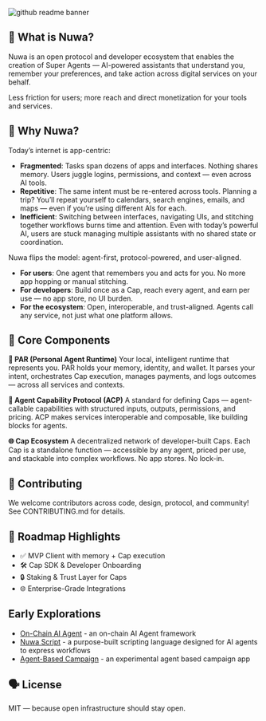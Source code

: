 ![github readme banner](https://github.com/user-attachments/assets/a9250cb2-51ef-41c2-974d-74ed830e24bf)



## 🧠 What is Nuwa?
Nuwa is an open protocol and developer ecosystem that enables the creation of Super Agents — AI-powered assistants that understand you, remember your preferences, and take action across digital services on your behalf.

Less friction for users; more reach and direct monetization for your tools and services.

## 🚀 Why Nuwa?
Today’s internet is app-centric:
- **Fragmented**: Tasks span dozens of apps and interfaces. Nothing shares memory. Users juggle logins, permissions, and context — even across AI tools.
- **Repetitive**: The same intent must be re-entered across tools. Planning a trip? You’ll repeat yourself to calendars, search engines, emails, and maps — even if you’re using different AIs for each.
- **Inefficient**: Switching between interfaces, navigating UIs, and stitching together workflows burns time and attention. Even with today’s powerful AI, users are stuck managing multiple assistants with no shared state or coordination.

Nuwa flips the model: agent-first, protocol-powered, and user-aligned.
- **For users**: One agent that remembers you and acts for you. No more app hopping or manual stitching.
- **For developers**: Build once as a Cap, reach every agent, and earn per use — no app store, no UI burden.
- **For the ecosystem**: Open, interoperable, and trust-aligned. Agents call any service, not just what one platform allows.


## 🔧 Core Components
**🧠 PAR (Personal Agent Runtime)**
Your local, intelligent runtime that represents you. PAR holds your memory, identity, and wallet. It parses your intent, orchestrates Cap execution, manages payments, and logs outcomes — across all services and contexts.

**🔌 Agent Capability Protocol (ACP)**
A standard for defining Caps — agent-callable capabilities with structured inputs, outputs, permissions, and pricing. ACP makes services interoperable and composable, like building blocks for agents.

**🌐 Cap Ecosystem**
A decentralized network of developer-built Caps. Each Cap is a standalone function — accessible by any agent, priced per use, and stackable into complex workflows. No app stores. No lock-in.

## 🤝 Contributing
We welcome contributors across code, design, protocol, and community!
See CONTRIBUTING.md for details.

## 🧭 Roadmap Highlights
- ✅ MVP Client with memory + Cap execution
- 🛠️ Cap SDK & Developer Onboarding
- 🔒 Staking & Trust Layer for Caps
- 🌐 Enterprise-Grade Integrations

## Early Explorations
- [On-Chain AI Agent]() - an on-chain AI Agent framework
- [Nuwa Script]() - a purpose-built scripting language designed for AI agents to express workflows
- [Agent-Based Campaign]() - an experimental agent based campaign app

## 🗣️ License
MIT — because open infrastructure should stay open.

